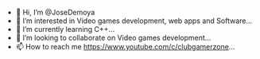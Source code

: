 - 👋 Hi, I’m @JoseDemoya
- 👀 I’m interested in Video games development, web apps and Software...
- 🌱 I’m currently learning C++...
- 💞️ I’m looking to collaborate on Video games development...
- 📫 How to reach me https://www.youtube.com/c/clubgamerzone...

<!---
JoseDemoya/JoseDemoya is a ✨ special ✨ repository because its `README.md` (this file) appears on your GitHub profile.
You can click the Preview link to take a look at your changes.
--->
